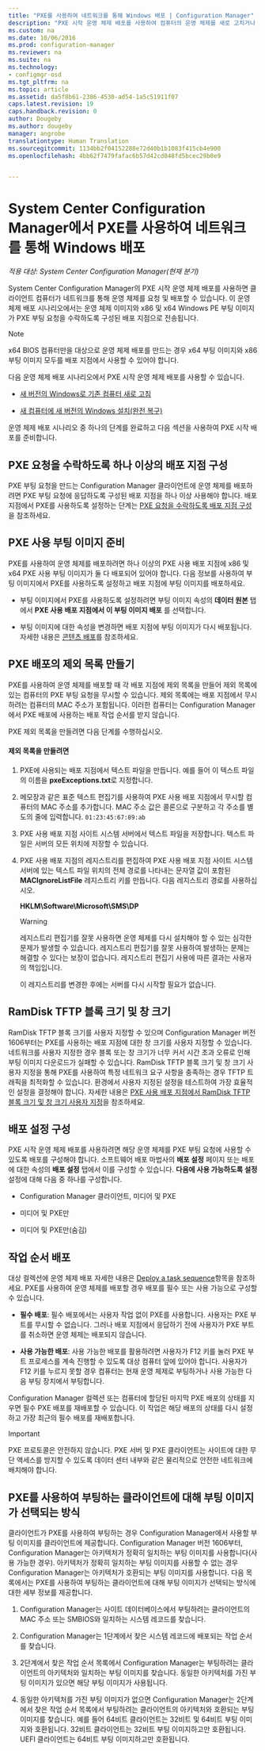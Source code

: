 ```yaml
---
title: "PXE를 사용하여 네트워크를 통해 Windows 배포 | Configuration Manager"
description: "PXE 시작 운영 체제 배포를 사용하여 컴퓨터의 운영 체제를 새로 고치거나 새 컴퓨터에 새 버전의 Windows를 설치할 수 있습니다."
ms.custom: na
ms.date: 10/06/2016
ms.prod: configuration-manager
ms.reviewer: na
ms.suite: na
ms.technology:
- configmgr-osd
ms.tgt_pltfrm: na
ms.topic: article
ms.assetid: da5f8b61-2386-4530-ad54-1a5c51911f07
caps.latest.revision: 19
caps.handback.revision: 0
author: Dougeby
ms.author: dougeby
manager: angrobe
translationtype: Human Translation
ms.sourcegitcommit: 1134bb2f04152288e72d40b1b1083f415cb4e900
ms.openlocfilehash: 4bb62f7479fafac6b57d42cd048fd5bcec29b0e9


---
```

# <a name="use-pxe-to-deploy-windows-over-the-network-with-system-center-configuration-manager"></a>System Center Configuration Manager에서 PXE를 사용하여 네트워크를 통해 Windows 배포

*적용 대상: System Center Configuration Manager(현재 분기)*

System Center Configuration Manager의 PXE 시작 운영 체제 배포를 사용하면 클라이언트 컴퓨터가 네트워크를 통해 운영 체제를 요청 및 배포할 수 있습니다. 이 운영 체제 배포 시나리오에서는 운영 체제 이미지와 x86 및 x64 Windows PE 부팅 이미지가 PXE 부팅 요청을 수락하도록 구성된 배포 지점으로 전송됩니다.  

> [!NOTE]  
>  x64 BIOS 컴퓨터만을 대상으로 운영 체제 배포를 만드는 경우 x64 부팅 이미지와 x86 부팅 이미지 모두를 배포 지점에서 사용할 수 있어야 합니다.  

 다음 운영 체제 배포 시나리오에서 PXE 시작 운영 체제 배포를 사용할 수 있습니다.  

-   [새 버전의 Windows로 기존 컴퓨터 새로 고침](refresh-an-existing-computer-with-a-new-version-of-windows.md)  

-   [새 컴퓨터에 새 버전의 Windows 설치(완전 복구)](install-new-windows-version-new-computer-bare-metal.md)  

 운영 체제 배포 시나리오 중 하나의 단계를 완료하고 다음 섹션을 사용하여 PXE 시작 배포를 준비합니다.  

##  <a name="a-namebkmkconfigurea-configure-at-least-one-distribution-point-to-accept-pxe-requests"></a><a name="BKMK_Configure"></a> PXE 요청을 수락하도록 하나 이상의 배포 지점 구성  
 PXE 부팅 요청을 만드는 Configuration Manager 클라이언트에 운영 체제를 배포하려면 PXE 부팅 요청에 응답하도록 구성된 배포 지점을 하나 이상 사용해야 합니다.  배포 지점에서 PXE를 사용하도록 설정하는 단계는 [PXE 요청을 수락하도록 배포 지점 구성](../get-started/prepare-site-system-roles-for-operating-system-deployments.md#BKMK_PXEDistributionPoint)을 참조하세요.  

## <a name="prepare-a-pxe-enabled-boot-image"></a>PXE 사용 부팅 이미지 준비  
 PXE를 사용하여 운영 체제를 배포하려면 하나 이상의 PXE 사용 배포 지점에 x86 및 x64 PXE 사용 부팅 이미지가 둘 다 배포되어 있어야 합니다. 다음 정보를 사용하여 부팅 이미지에서 PXE를 사용하도록 설정하고 배포 지점에 부팅 이미지를 배포하세요.  

-   부팅 이미지에서 PXE를 사용하도록 설정하려면 부팅 이미지 속성의  **데이터 원본** 탭에서 **PXE 사용 배포 지점에서 이 부팅 이미지 배포** 를 선택합니다.  

-   부팅 이미지에 대한 속성을 변경하면 배포 지점에 부팅 이미지가 다시 배포됩니다. 자세한 내용은 [콘텐츠 배포](../../core/servers/deploy/configure/deploy-and-manage-content.md#a-namebkmkdistributea-distribute-content)를 참조하세요.  

##  <a name="a-namebkmkpxeexclusionlista-create-an-exclusion-list-for-pxe-deployments"></a><a name="BKMK_PXEExclusionList"></a> PXE 배포의 제외 목록 만들기  
 PXE를 사용하여 운영 체제를 배포할 때 각 배포 지점에 제외 목록을 만들어 제외 목록에 있는 컴퓨터의 PXE 부팅 요청을 무시할 수 있습니다. 제외 목록에는 배포 지점에서 무시하려는 컴퓨터의 MAC 주소가 포함됩니다. 이러한 컴퓨터는 Configuration Manager에서 PXE 배포에 사용하는 배포 작업 순서를 받지 않습니다.  

 PXE 제외 목록을 만들려면 다음 단계를 수행하십시오.  

#### <a name="to-create-the-exclusion-list"></a>제외 목록을 만들려면  

1.  PXE에 사용되는 배포 지점에서 텍스트 파일을 만듭니다. 예를 들어 이 텍스트 파일의 이름을 **pxeExceptions.txt**로 지정합니다.  

2.  메모장과 같은 표준 텍스트 편집기를 사용하여 PXE 사용 배포 지점에서 무시할 컴퓨터의 MAC 주소를 추가합니다. MAC 주소 값은 콜론으로 구분하고 각 주소를 별도의 줄에 입력합니다.  `01:23:45:67:89:ab`  

3.  PXE 사용 배포 지점 사이트 시스템 서버에서 텍스트 파일을 저장합니다. 텍스트 파일은 서버의 모든 위치에 저장할 수 있습니다.  

4.  PXE 사용 배포 지점의 레지스트리를 편집하여 PXE 사용 배포 지점 사이트 시스템 서버에 있는 텍스트 파일 위치의 전체 경로를 나타내는 문자열 값이 포함된 **MACIgnoreListFile** 레지스트리 키를 만듭니다. 다음 레지스트리 경로를 사용하십시오.  

     **HKLM\Software\Microsoft\SMS\DP**  

    > [!WARNING]  
    >  레지스트리 편집기를 잘못 사용하면 운영 체제를 다시 설치해야 할 수 있는 심각한 문제가 발생할 수 있습니다. 레지스트리 편집기를 잘못 사용하여 발생하는 문제는 해결할 수 있다는 보장이 없습니다. 레지스트리 편집기 사용에 따른 결과는 사용자의 책임입니다.  

     이 레지스트리를 변경한 후에는 서버를 다시 시작할 필요가 없습니다.  

##  <a name="a-namebkmkramdisktftparamdisk-tftp-block-size-and-window-size"></a><a name="BKMK_RamDiskTFTP"></a>RamDisk TFTP 블록 크기 및 창 크기  
RamDisk TFTP 블록 크기를 사용자 지정할 수 있으며 Configuration Manager 버전 1606부터는 PXE를 사용하는 배포 지점에 대한 창 크기를 사용자 지정할 수 있습니다. 네트워크를 사용자 지정한 경우 블록 또는 창 크기가 너무 커서 시간 초과 오류로 인해 부팅 이미지 다운로드가 실패할 수 있습니다. RamDisk TFTP 블록 크기 및 창 크기 사용자 지정을 통해 PXE를 사용하여 특정 네트워크 요구 사항을 충족하는 경우 TFTP 트래픽을 최적화할 수 있습니다. 환경에서 사용자 지정된 설정을 테스트하여 가장 효율적인 설정을 결정해야 합니다. 자세한 내용은 [PXE 사용 배포 지점에서 RamDisk TFTP 블록 크기 및 창 크기 사용자 지정](../get-started/prepare-site-system-roles-for-operating-system-deployments.md#BKMK_RamDiskTFTP)을 참조하세요.

## <a name="configure-deployment-settings"></a>배포 설정 구성  
 PXE 시작 운영 체제 배포를 사용하려면 해당 운영 체제를 PXE 부팅 요청에 사용할 수 있도록 배포를 구성해야 합니다. 소프트웨어 배포 마법사의 **배포 설정** 페이지 또는 배포에 대한 속성의 **배포 설정** 탭에서 이를 구성할 수 있습니다.  **다음에 사용 가능하도록 설정** 설정에 대해 다음 중 하나를 구성합니다.  

-   Configuration Manager 클라이언트, 미디어 및 PXE  

-   미디어 및 PXE만  

-   미디어 및 PXE만(숨김)  

##  <a name="a-namebkmkdeploya-deploy-the-task-sequence"></a><a name="BKMK_Deploy"></a> 작업 순서 배포  
 대상 컬렉션에 운영 체제 배포 자세한 내용은 [Deploy a task sequence](manage-task-sequences-to-automate-tasks.md#BKMK_DeployTS)항목을 참조하세요. PXE를 사용하여 운영 체제를 배포할 경우 배포를 필수 또는 사용 가능으로 구성할 수 있습니다.  

-   **필수 배포**: 필수 배포에서는 사용자 작업 없이 PXE를 사용합니다. 사용자는 PXE 부트를 무시할 수 없습니다. 그러나 배포 지점에서 응답하기 전에 사용자가 PXE 부트를 취소하면 운영 체제는 배포되지 않습니다.  

-   **사용 가능한 배포**: 사용 가능한 배포를 활용하려면 사용자가 F12 키를 눌러 PXE 부트 프로세스를 계속 진행할 수 있도록 대상 컴퓨터 앞에 있어야 합니다. 사용자가 F12 키를 누르지 못할 경우 컴퓨터는 현재 운영 체제로 부팅하거나 사용 가능한 다음 부팅 장치에서 부팅합니다.  

 Configuration Manager 컬렉션 또는 컴퓨터에 할당된 마지막 PXE 배포의 상태를 지우면 필수 PXE 배포를 재배포할 수 있습니다. 이 작업은 해당 배포의 상태를 다시 설정하고 가장 최근의 필수 배포를 재배포합니다.  

> [!IMPORTANT]  
>  PXE 프로토콜은 안전하지 않습니다. PXE 서버 및 PXE 클라이언트는 사이트에 대한 무단 액세스를 방지할 수 있도록 데이터 센터 내부와 같은 물리적으로 안전한 네트워크에 배치해야 합니다.  

##  <a name="how-is-the-boot-image-selected-for-clients-booting-with-pxe"></a>PXE를 사용하여 부팅하는 클라이언트에 대해 부팅 이미지가 선택되는 방식
클라이언트가 PXE를 사용하여 부팅하는 경우 Configuration Manager에서 사용할 부팅 이미지를 클라이언트에 제공합니다. Configuration Manager 버전 1606부터, Configuration Manager는 아키텍처가 정확히 일치하는 부팅 이미지를 사용합니다(사용 가능한 경우). 아키텍처가 정확히 일치하는 부팅 이미지를 사용할 수 없는 경우 Configuration Manager는 아키텍처가 호환되는 부팅 이미지를 사용합니다. 다음 목록에서는 PXE를 사용하여 부팅하는 클라이언트에 대해 부팅 이미지가 선택되는 방식에 대한 세부 정보를 제공합니다.
1. Configuration Manager는 사이트 데이터베이스에서 부팅하려는 클라이언트의 MAC 주소 또는 SMBIOS와 일치하는 시스템 레코드를 찾습니다.
2. Configuration Manager는 1단계에서 찾은 시스템 레코드에 배포되는 작업 순서를 찾습니다.
3. 2단계에서 찾은 작업 순서 목록에서 Configuration Manager는 부팅하려는 클라이언트의 아키텍처와 일치하는 부팅 이미지를 찾습니다. 동일한 아키텍처를 가진 부팅 이미지가 있으면 해당 부팅 이미지가 사용됩니다.

4. 동일한 아키텍처를 가진 부팅 이미지가 없으면 Configuration Manager는 2단계에서 찾은 작업 순서 목록에서 부팅하려는 클라이언트의 아키텍처와 호환되는 부팅 이미지를 찾습니다. 예를 들어 64비트 클라이언트는 32비트 및 64비트 부팅 이미지와 호환됩니다. 32비트 클라이언트는 32비트 부팅 이미지하고만 호환됩니다. UEFI 클라이언트는 64비트 부팅 이미지하고만 호환됩니다.



<!--HONumber=Nov16_HO1-->


